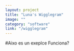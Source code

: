 ```yaml
---
layout: project
title: "Luna's Wigglegram"
image: ""
category: "software"
link: "/wigglegram"
---
```


#Aixo es un exeplce
Funciona?